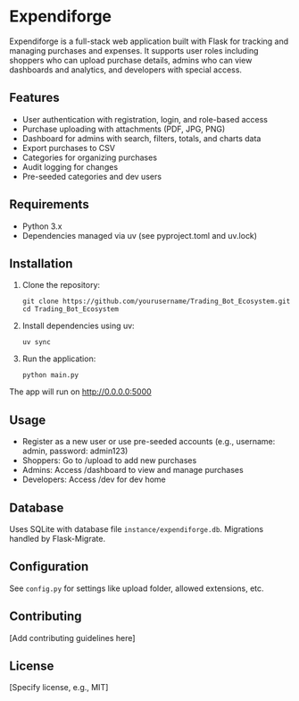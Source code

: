 # Expendiforge

Expendiforge is a full-stack web application built with Flask for tracking and managing purchases and expenses. It supports user roles including shoppers who can upload purchase details, admins who can view dashboards and analytics, and developers with special access.

## Features

- User authentication with registration, login, and role-based access
- Purchase uploading with attachments (PDF, JPG, PNG)
- Dashboard for admins with search, filters, totals, and charts data
- Export purchases to CSV
- Categories for organizing purchases
- Audit logging for changes
- Pre-seeded categories and dev users

## Requirements

- Python 3.x
- Dependencies managed via uv (see pyproject.toml and uv.lock)

## Installation

1. Clone the repository:
   ```
   git clone https://github.com/yourusername/Trading_Bot_Ecosystem.git
   cd Trading_Bot_Ecosystem
   ```

2. Install dependencies using uv:
   ```
   uv sync
   ```

3. Run the application:
   ```
   python main.py
   ```

The app will run on http://0.0.0.0:5000

## Usage

- Register as a new user or use pre-seeded accounts (e.g., username: admin, password: admin123)
- Shoppers: Go to /upload to add new purchases
- Admins: Access /dashboard to view and manage purchases
- Developers: Access /dev for dev home

## Database

Uses SQLite with database file `instance/expendiforge.db`. Migrations handled by Flask-Migrate.

## Configuration

See `config.py` for settings like upload folder, allowed extensions, etc.

## Contributing

[Add contributing guidelines here]

## License

[Specify license, e.g., MIT]
